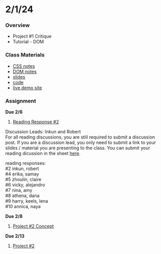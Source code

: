 # 2/1/24
### Overview  
* Project #1 Critique
* Tutorial - DOM
### Class Materials
* [CSS notes](../notes/css.md)
* [DOM notes](../notes/dom.md)
* [slides](https://docs.google.com/presentation/d/1ZvqZNBcvBlQcOXb094tY6KD1icOX5zaDw1kp97Opvfo/edit?usp=sharing)
* [code](https://github.com/samheckle/networked-media-sp-24/tree/main/webserver/public/class4demo)
* [live demo site](http://159.89.85.172/class4demo/)
### Assignment
**Due 2/6**
1. [Reading Response #2](https://github.com/samheckle/networked-media-sp-24/blob/main/assignments/readings.md#reading-response-2)  

Discussion Leads: Inkun and Robert    
For all reading discussions, you are still required to submit a discussion post. If you are a discussion lead, you only need to submit a link to your slides / material you are presenting to the class. You can submit your reading dicussion in the sheet [here](https://docs.google.com/spreadsheets/d/1I4rMb-gg-LCbdFIfDhe7uzGNk5gqZN4I2E5XjWZsquM/edit#gid=1715658920).

reading responses:  
#2    				inkun, robert    
#4    				erika, samay    
#5    				zhoulin, claire    
#6    				vicky, alejandro    
#7    				nina, amy    
#8    				athena, dana    
#9    				harry, keels, lena  
#10    			  annica, naya	

**Due 2/8**
1. [Project #2 Concept](https://github.com/samheckle/networked-media-sp-24/blob/main/assignments/projects.md#project-2)

**Due 2/13**
1. [Project #2](https://github.com/samheckle/networked-media-sp-24/blob/main/assignments/projects.md#project-2)
